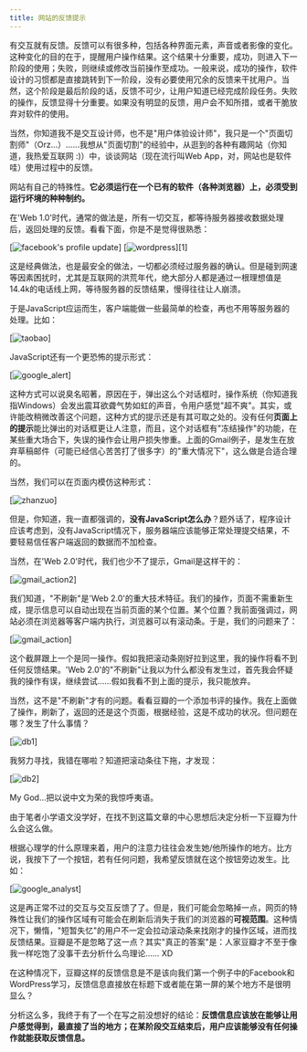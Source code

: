 ```yaml
---
title: 网站的反馈提示
---
```

有交互就有反馈。反馈可以有很多种，包括各种界面元素，声音或者影像的变化。这种变化的目的在于，提醒用户操作结果。这个结果十分重要，成功，则进入下一阶段的使用；失败，则继续或修改当前操作至成功。一般来说，成功的操作，软件设计的习惯都是直接跳转到下一阶段，没有必要使用冗余的反馈来干扰用户。当然，这个阶段是最后阶段的话，反馈不可少，让用户知道已经完成阶段任务。失败的操作，反馈显得十分重要。如果没有明显的反馈，用户会不知所措，或者干脆放弃对软件的使用。

当然，你知道我不是交互设计师，也不是"用户体验设计师"，我只是一个"页面切割师"（Orz...）……我想从"页面切割"的经验中，从逛到的各种有趣网站（你知道，我热爱互联网 :)）中，谈谈网站（现在流行叫Web App，对，网站也是软件哇）使用过程中的反馈。

网站有自己的特殊性。**它必须运行在一个已有的软件（各种浏览器）上，必须受到运行坏境的种种制约。**

在'Web 1.0'时代，通常的做法是，所有一切交互，都等待服务器接收数据处理后，返回处理的反馈。看看下面，你是不是觉得很熟悉：

[![facebook's profile update](http://static.flickr.com/104/269193909_1f8c4a0b86_o.png)]
[![wordpress](http://static.flickr.com/95/269195862_b7f6217c3d_o.png)][1]

这是经典做法，也是最安全的做法，一切都必须经过服务器的确认。但是碰到网速等因素困扰时，尤其是互联网的洪荒年代，绝大部分人都是通过一根理想值是14.4k的电话线上网，等待服务器的反馈结果，慢得往往让人崩溃。

于是JavaScript应运而生，客户端能做一些最简单的检查，再也不用等服务器的处理。比如：

[![taobao](http://static.flickr.com/113/269265052_610eb36a67_o.png)]

JavaScript还有一个更恐怖的提示形式：

[![google_alert](http://static.flickr.com/107/269193914_453fba5d5d_o.png)]

这种方式可以说臭名昭著，原因在于，弹出这么个对话框时，操作系统（你知道我指Windows）会发出震耳欲聋气势如虹的声音，令用户感觉"超不爽"。其实，或许能改稍微改善这个问题，这种方式的提示还是有其可取之处的。没有任何**页面上的提示**能比弹出的对话框更让人注意，而且，这个对话框有"冻结操作"的功能，在某些重大场合下，失误的操作会让用户损失惨重。上面的Gmail例子，是发生在放弃草稿邮件（可能已经信心苦苦打了很多字）的"重大情况下"，这么做是合适合理的。

当然，我们可以在页面内模仿这种形式：

[![zhanzuo](http://static.flickr.com/110/269195863_8cee129159_o.png)]

但是，你知道，我一直都强调的，**没有JavaScript怎么办**？题外话了，程序设计应该考虑到，没有JavaScript情况下，服务器端应该能够正常处理提交结果，不要轻易信任客户端返回的数据而不加检查。

当然，在'Web 2.0'时代，我们也少不了提示，Gmail是这样干的：

[![gmail_action2](http://static.flickr.com/96/269193910_4a720a233b_o.png)]

我们知道，"不刷新"是'Web 2.0'的重大技术特征。我们的操作，页面不需重新生成，提示信息可以自动出现在当前页面的某个位置。某个位置？我前面强调过，网站必须在浏览器等客户端内执行，浏览器可以有滚动条。于是，我们的问题来了：

[![gmail_action](http://static.flickr.com/122/269344437_6a478b5575_o.png)]

这个截屏跟上一个是同一操作。假如我把滚动条刚好拉到这里，我的操作将看不到任何反馈结果。'Web 2.0'的"不刷新"让我以为什么都没有发生过，首先我会怀疑我的操作有误，继续尝试……假如我看不到上面的提示，我只能放弃。

当然，这不是"不刷新"才有的问题。看看豆瓣的一个添加书评的操作。我在上面做了操作，刷新了，返回的还是这个页面，根据经验，这是不成功的状况。但问题在哪？发生了什么事情？

[![db1](http://static.flickr.com/121/269193907_43a0a79856_o.png)]

我努力寻找，我错在哪啦？知道把滚动条往下拖，才发现：

[![db2](http://static.flickr.com/100/269193908_899d478f41_o.png)]

My God...把以说中文为荣的我惊呼夷语。

由于笔者小学语文没学好，在找不到这篇文章的中心思想后决定分析一下豆瓣为什么会这么做。

根据心理学的什么原理来着，用户的注意力往往会发生她/他所操作的地方。比方说，我按下了一个按钮，若有任何问题，我希望反馈就在这个按钮旁边发生。比如：

[![google_analyst](http://static.flickr.com/97/269195861_fc6a74c531_o.png)]

这是再正常不过的交互与交互反馈了了。但是，我们可能会忽略掉一点，网页的特殊性让我们的操作区域有可能会在刷新后消失于我们的浏览器的**可视范围**。这种情况下，懒惰，"短暂失忆"的用户不一定会拉动滚动条来找刚才的操作区域，进而找反馈结果。豆瓣是不是忽略了这一点？其实"真正的答案"是：人家豆瓣才不至于像我一样吃饱了没事干去分析什么鸟理论…… XD

在这种情况下，豆瓣这样的反馈信息是不是该向我们第一个例子中的Facebook和WordPress学习，反馈信息直接放在标题下或者能在第一屏的某个地方不是很明显么？

分析这么多，我终于有了一个在写之前没想好的结论：**反馈信息应该放在能够让用户感觉得到，最直接了当的地方；在某阶段交互结束后，用户应该能够没有任何操作就能获取反馈信息。**

